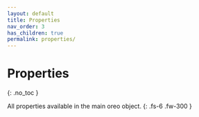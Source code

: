 ```yaml
---
layout: default
title: Properties
nav_order: 3
has_children: true
permalink: properties/
---
```


# Properties
{: .no_toc }

All properties available in the main oreo object.
{: .fs-6 .fw-300 }
